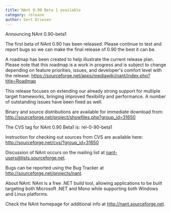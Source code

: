 ```yaml
---
title: NAnt 0.90 Beta 1 available 
category: release
author: Gert Driesen
---
```


Announcing NAnt 0.90-beta1

The first beta of NAnt 0.90 has been released. Please continue to test and report bugs so we can make the final release of 0.90 the best it can be.

A roadmap has been created to help illustrate the current release plan. Please note that this roadmap is a work in progress and is subject to change depending on feature priorities, issues, and developer's comfort level with the release:
https://sourceforge.net/apps/mediawiki/nant/index.php?title=Roadmap

This release focuses on extending our already strong support for multiple target frameworks, bringing improved flexibility and performance. A number of outstanding issues have been fixed as well.

Binary and source distributions are available for immediate download from:
http://sourceforge.net/project/showfiles.php?group_id=31650

The CVS tag for NAnt 0.90 Beta1 is:
rel-0-90-beta1

Instruction for checking out sources from CVS are available here:
http://sourceforge.net/cvs/?group_id=31650

Discussion of NAnt occurs on the mailing list at nant-users@lists.sourceforge.net.

Bugs can be reported using the Bug Tracker at http://sourceforge.net/projects/nant.

About NAnt:
NAnt is a free .NET build tool, allowing applications to be built targeting both Microsoft .NET and Mono while supporting both Windows and Linux platforms.

Check the NAnt homepage for additional info at http://nant.sourceforge.net.